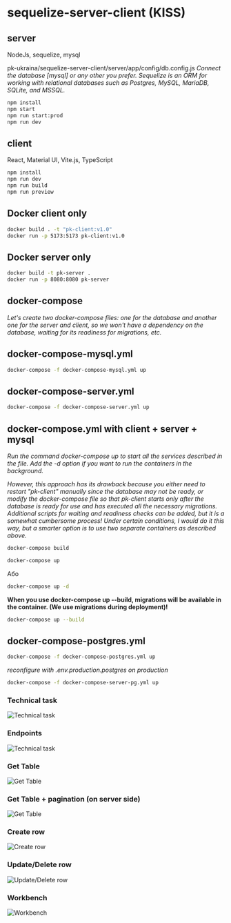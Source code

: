 # sequelize-server-client (KISS)

## server

NodeJs, sequelize, mysql

pk-ukraina/sequelize-server-client/server/app/config/db.config.js
*Connect the database [mysql] or any other you prefer.*
*Sequelize is an ORM for working with relational databases such as Postgres, MySQL, MariaDB, SQLite, and MSSQL.*

```bash
npm install
npm start
npm run start:prod
npm run dev
```

## client

React, Material UI, Vite.js, TypeScript

```bash
npm install
npm run dev
npm run build
npm run preview
```

## Docker client only

```bash
docker build . -t "pk-client:v1.0"  
docker run -p 5173:5173 pk-client:v1.0
```

## Docker server only

```bash
docker build -t pk-server .
docker run -p 8080:8080 pk-server
```

## docker-compose
*Let's create two docker-compose files: one for the database and another one for the server and client, so we won't have a dependency on the database, waiting for its readiness for migrations, etc.*

## docker-compose-mysql.yml

```bash
docker-compose -f docker-compose-mysql.yml up
```

## docker-compose-server.yml

```bash
docker-compose -f docker-compose-server.yml up
```

## docker-compose.yml with client + server + mysql

*Run the command docker-compose up to start all the services described in the file. Add the -d option if you want to run the containers in the background.*

*However, this approach has its drawback because you either need to restart "pk-client" manually since the database may not be ready, or modify the docker-compose file so that pk-client starts only after the database is ready for use and has executed all the necessary migrations. Additional scripts for waiting and readiness checks can be added, but it is a somewhat cumbersome process! Under certain conditions, I would do it this way, but a smarter option is to use two separate containers as described above.*

```bash
docker-compose build
```

```bash
docker-compose up
```

Або

```bash
docker-compose up -d
```

**When you use docker-compose up --build, migrations will be available in the container. (We use migrations during deployment)!**

```bash
docker-compose up --build
```

## docker-compose-postgres.yml

```bash
docker-compose -f docker-compose-postgres.yml up
```

*reconfigure with .env.production.postgres on production*

```bash
docker-compose -f docker-compose-server-pg.yml up
```

### Technical task

![Technical task](https://github.com/maxmax/pk-ukraina/raw/main/sequelize-server-client/docs/tz.png)

### Endpoints

![Technical task](https://github.com/maxmax/pk-ukraina/raw/main/sequelize-server-client/docs/postman.png)

### Get Table

![Get Table](https://github.com/maxmax/pk-ukraina/raw/main/sequelize-server-client/docs/get.png)

### Get Table + pagination (on server side)

![Get Table](https://github.com/maxmax/pk-ukraina/raw/main/sequelize-server-client/docs/get-pagination.png)

### Create row

![Create row](https://github.com/maxmax/pk-ukraina/raw/main/sequelize-server-client/docs/create.png)

### Update/Delete row

![Update/Delete row](https://github.com/maxmax/pk-ukraina/raw/main/sequelize-server-client/docs/update-delete.png)

### Workbench

![Workbench](https://github.com/maxmax/pk-ukraina/raw/main/sequelize-server-client/docs/workbench.png)
